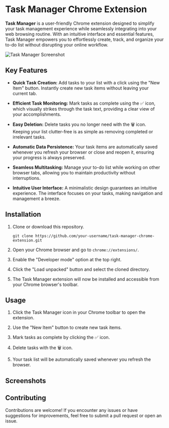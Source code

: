 # Task Manager Chrome Extension

**Task Manager** is a user-friendly Chrome extension designed to simplify your task management experience while seamlessly integrating into your web browsing routine. With an intuitive interface and essential features, Task Manager empowers you to effortlessly create, track, and organize your to-do list without disrupting your online workflow.

![Task Manager Screenshot](screenshots/screenshot.png)

## Key Features

- **Quick Task Creation:** Add tasks to your list with a click using the "New Item" button. Instantly create new task items without leaving your current tab.

- **Efficient Task Monitoring:** Mark tasks as complete using the ✅ icon, which visually strikes through the task text, providing a clear view of your accomplishments.

- **Easy Deletion:** Delete tasks you no longer need with the 🗑️ icon. Keeping your list clutter-free is as simple as removing completed or irrelevant tasks.

- **Automatic Data Persistence:** Your task items are automatically saved whenever you refresh your browser or close and reopen it, ensuring your progress is always preserved.

- **Seamless Multitasking:** Manage your to-do list while working on other browser tabs, allowing you to maintain productivity without interruptions.

- **Intuitive User Interface:** A minimalistic design guarantees an intuitive experience. The interface focuses on your tasks, making navigation and management a breeze.

## Installation

1. Clone or download this repository.

   ```
   git clone https://github.com/your-username/task-manager-chrome-extension.git
   ```

2. Open your Chrome browser and go to `chrome://extensions/`.

3. Enable the "Developer mode" option at the top right.

4. Click the "Load unpacked" button and select the cloned directory.

5. The Task Manager extension will now be installed and accessible from your Chrome browser's toolbar.

## Usage

1. Click the Task Manager icon in your Chrome toolbar to open the extension.

2. Use the "New Item" button to create new task items.

3. Mark tasks as complete by clicking the ✅ icon.

4. Delete tasks with the 🗑️ icon.

5. Your task list will be automatically saved whenever you refresh the browser.

## Screenshots


## Contributing

Contributions are welcome! If you encounter any issues or have suggestions for improvements, feel free to submit a pull request or open an issue.
